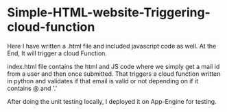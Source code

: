 # Simple-HTML-website-Triggering-cloud-function
Here I have written a .html file and included javascript code as well. At the End, It will trigger a cloud Function. 


index.html file contains the html and JS code where we simply get a mail id from a user and then once submitted. That triggers a cloud function written in python and validates if that 
email is valid or not depending on if it contains @ and '.' 

After doing the unit testing locally, I deployed it on App-Engine for testing. 

